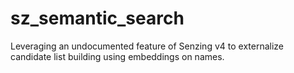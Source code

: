# sz_semantic_search
Leveraging an undocumented feature of Senzing v4 to externalize candidate list building using embeddings on names.
